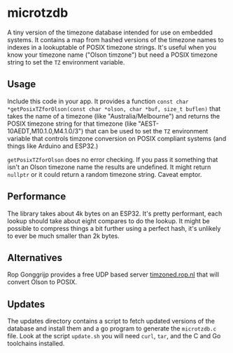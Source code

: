 # microtzdb

A tiny version of the timezone database intended for use on embedded systems. It contains a map from hashed versions of the timezone names to indexes in a lookuptable of POSIX timezone strings. It's useful when you know your timezone name ("Olson timzone") but need a POSIX timezone string to set the `TZ` environment variable.

## Usage

Include this code in your app. It provides a function `const char *getPosixTZforOlson(const char *olson, char *buf, size_t buflen)` that takes the name of a timezone (like "Australia/Melbourne") and returns the POSIX timezone string for that timezone (like "AEST-10AEDT,M10.1.0,M4.1.0/3") that can be used to set the `TZ` environment variable that controls timzone conversion on POSIX
compliant systems (and things like Arduino and ESP32.)

`getPosixTZforOlson` does no error checking. If you pass it something that isn't an Olson timezone name the results are undefined. It might return `nullptr` or it could return a random timezone string. Caveat emptor.

## Performance

The library takes about 4k bytes on an ESP32. It's pretty performant, each lookup should take about eight compares to do the lookup. It might be possible to compress things a bit further using a perfect hash, it's unlikely to ever be much smaller than 2k bytes.

## Alternatives

Rop Gonggrijp provides a free UDP based server [timzoned.rop.nl](https://github.com/ropg/ezTime#timezonedropnl) that will convert Olson to POSIX.

## Updates

The updates directory contains a script to fetch updated versions of the database and install them and a go program to generate the `microtzdb.c` file. Look at the script `update.sh` you will need `curl`, `tar`, and the C and Go toolchains installed.